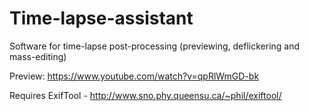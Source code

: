 # Time-lapse-assistant

Software for time-lapse post-processing (previewing, deflickering and mass-editing)

Preview: https://www.youtube.com/watch?v=qpRlWmGD-bk

Requires ExifTool - http://www.sno.phy.queensu.ca/~phil/exiftool/
